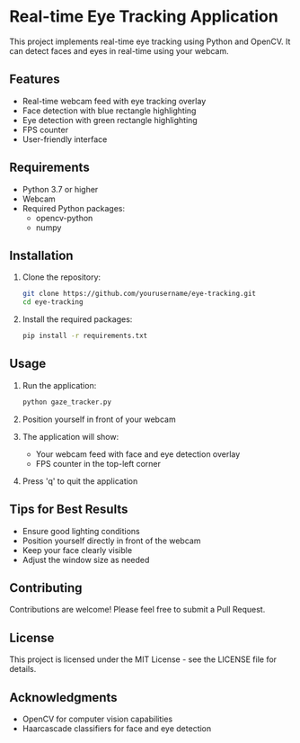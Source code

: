 # Real-time Eye Tracking Application

This project implements real-time eye tracking using Python and OpenCV. It can detect faces and eyes in real-time using your webcam.

## Features

- Real-time webcam feed with eye tracking overlay
- Face detection with blue rectangle highlighting
- Eye detection with green rectangle highlighting
- FPS counter
- User-friendly interface

## Requirements

- Python 3.7 or higher
- Webcam
- Required Python packages:
  - opencv-python
  - numpy

## Installation

1. Clone the repository:
   ```bash
   git clone https://github.com/yourusername/eye-tracking.git
   cd eye-tracking
   ```

2. Install the required packages:
   ```bash
   pip install -r requirements.txt
   ```

## Usage

1. Run the application:
   ```bash
   python gaze_tracker.py
   ```

2. Position yourself in front of your webcam
3. The application will show:
   - Your webcam feed with face and eye detection overlay
   - FPS counter in the top-left corner
4. Press 'q' to quit the application

## Tips for Best Results

- Ensure good lighting conditions
- Position yourself directly in front of the webcam
- Keep your face clearly visible
- Adjust the window size as needed

## Contributing

Contributions are welcome! Please feel free to submit a Pull Request.

## License

This project is licensed under the MIT License - see the LICENSE file for details.

## Acknowledgments

- OpenCV for computer vision capabilities
- Haarcascade classifiers for face and eye detection 